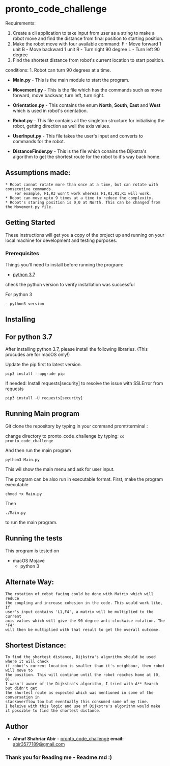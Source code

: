# pronto_code_challenge
Requirements:
1. Create a cli application to take input from user as a string to make a robot move and find the distance from final position to starting position.
2. Make the robot move with four available command:
	F - Move forward 1 unit
	B - Move backward 1 unit
	R - Turn right 90 degree
	L - Turn left 90 degree
3. Find the shortest distance from robot's current location to start position.

conditions:
	1. Robot can turn 90 degrees at a time.

* **Main.py** - This is the main module to start the program.

* **Movement.py** - This is the file which has the commands such as move forward, move backwar, turn left, turn right.

* **Orientation.py** - This contains the enum **North**, **South**, **East** and **West** which is used in robot's orientation.

* **Robot.py** - This file contains all the singleton structure for initialising the robot, getting direction as well the axis values.
* **UserInput.py** - This file takes the user's input and converts to commands for the robot.
* **DistanceFinder.py**  - This is the file which conains the Dijkstra's algorithm to get the shortest route for the robot to it's way back home.

## Assumptions made:
	* Robot cannot rotate more than once at a time, but can rotate with consecutive commands. 
		For example, F1,R3 won't work whereas F1,R1,R1,R1 will work.
	* Robot can move upto 9 times at a time to reduce the complexity.
	* Robot's staring position is 0,0 at North. This can be changed from the Movement.py file.
	
## Getting Started
These instructions will get you a copy of the project up and running on your local machine for development and testing purposes. 


### Prerequisites

Things you'll need to install before running the program:
* [python 3.7](https://www.python.org/downloads/release/python-373/)

check the python version to verify installation was successful

 For python 3
 ```
- python3 version
 ```


 
## Installing

## For python 3.7
After installing python 3.7, please install the following libraries. (This procudes are for macOS only!)

Update the pip first to latest version.
 ```
pip3 install --upgrade pip
 ```

If needed:
Install requests[security] to resolve the issue with SSLError from requests
```
pip3 install -U requests[security]
```

## Running Main program
Git clone the repository by typing in your command promt/terminal :

change directory to pronto_code_challenge by typing:
``` cd 	pronto_code_challenge ```

And then run the main program
```
python3 Main.py
```
This wil show the main menu and ask for user input.



The program can be also run in executable format.
First, make the program executable
```
chmod +x Main.py 
```
Then 
```
./Main.py
```
to run the main program.

## Running the tests

This program is tested on 
- macOS Mojave 
   - python 3

## Alternate Way:
    The rotation of robot facing could be done with Matrix which will reduce 
    the coupling and increase cohesion in the code. This would work like, If 
    user's input contains 'L1,F4', a matrix will be multiplied to the current
    axis values which will give the 90 degree anti-clockwise rotation. The 'F4'
    will then be multiplied with that result to get the overall outcome. 
    
## Shortest Distance:
    To find the shortest distance, Dijkstra's algorithm should be used where it will check
    if robot's current location is smaller than it's neighbour, then robot will move to   
    the position. This will continue until the robot reaches home at (0, 0). 
    I wasn't aware of the Dijkstra's algorithm, I tried with A** Search but didn't get
    the shortest route as expected which was mentioned in some of the conversation in
    stackoverflow too but eventually this consumed some of my time. 
    I beleive with this logic and use of Dijkstra's algorithm would make
    it possible to find the shortest distance.
    

## Author

* **Ahnaf Shahriar Abir** - [pronto_code_challenge](https://github.com/AhnafShahriarAbir/pronto_code_challenge)
   **email:** abir3577189@gmail.com

### Thank you for Reading me          - Readme.md :)
